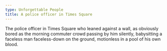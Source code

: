 ```yaml
---
type: Unforgettable People
title: A police officer in Times Square
---
```


The police officer in Times Square who leaned against a wall, as obviously bored as the morning commuter crowd passing by him silently, babysitting a faceless man faceless-down on the ground, motionless in a pool of his own blood.

